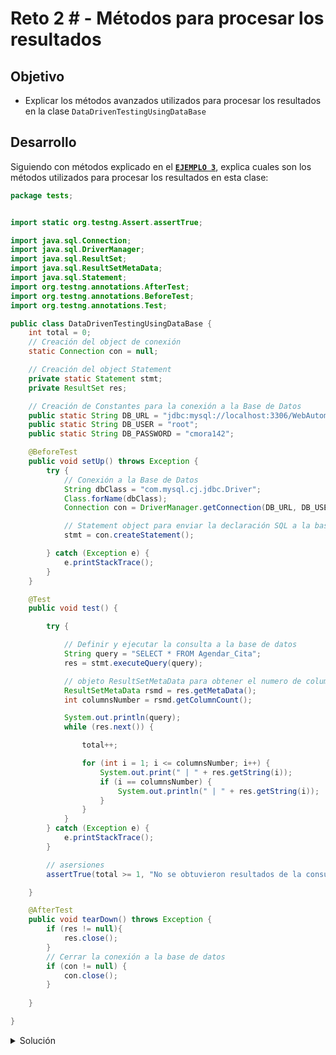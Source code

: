 # Reto 2 # - Métodos para procesar los resultados

## Objetivo

* Explicar los métodos avanzados utilizados para procesar los resultados en la clase `DataDrivenTestingUsingDataBase`

## Desarrollo

Siguiendo con métodos explicado en el [**`EJEMPLO 3`**](./Ejemplo-03), explica cuales son los métodos utilizados para procesar los resultados en esta clase:


```Java
package tests;


import static org.testng.Assert.assertTrue;

import java.sql.Connection;
import java.sql.DriverManager;
import java.sql.ResultSet;
import java.sql.ResultSetMetaData;
import java.sql.Statement;
import org.testng.annotations.AfterTest;
import org.testng.annotations.BeforeTest;
import org.testng.annotations.Test;

public class DataDrivenTestingUsingDataBase {
	int total = 0;
	// Creación del object de conexión
	static Connection con = null;

	// Creación del object Statement
	private static Statement stmt;
	private ResultSet res;

	// Creación de Constantes para la conexión a la Base de Datos
	public static String DB_URL = "jdbc:mysql://localhost:3306/WebAutomationTesting";
	public static String DB_USER = "root";
	public static String DB_PASSWORD = "cmora142";

	@BeforeTest
	public void setUp() throws Exception {
		try {
			// Conexión a la Base de Datos
			String dbClass = "com.mysql.cj.jdbc.Driver";
			Class.forName(dbClass);
			Connection con = DriverManager.getConnection(DB_URL, DB_USER, DB_PASSWORD);

			// Statement object para enviar la declaración SQL a la base de datos
			stmt = con.createStatement();

		} catch (Exception e) {
			e.printStackTrace();
		}
	}

	@Test
	public void test() {

		try {

			// Definir y ejecutar la consulta a la base de datos
			String query = "SELECT * FROM Agendar_Cita";
			res = stmt.executeQuery(query);

			// objeto ResultSetMetaData para obtener el numero de columnas de la tabla
			ResultSetMetaData rsmd = res.getMetaData();
			int columnsNumber = rsmd.getColumnCount();

			System.out.println(query);
			while (res.next()) {

				total++;

				for (int i = 1; i <= columnsNumber; i++) {
					System.out.print(" | " + res.getString(i));
					if (i == columnsNumber) {
						System.out.println(" | " + res.getString(i));
					}
				}
			}
		} catch (Exception e) {
			e.printStackTrace();
		}

		// asersiones
		assertTrue(total >= 1, "No se obtuvieron resultados de la consulta");

	}

	@AfterTest
	public void tearDown() throws Exception {
		if (res != null){
            res.close();
        }
		// Cerrar la conexión a la base de datos
		if (con != null) {
			con.close();
		}
		
	}

}

```


<details>
  <summary> Solución </summary>

- `res.next()`: usado junto el ciclo while para recorrer todos los registros de la colsulta ejecutada.
- `res.getString(i)`: usado para obtener el string del resultado segun la columna indicada con el valor `i`
- `res.close()`: cierra el ResultSet object.

</details>